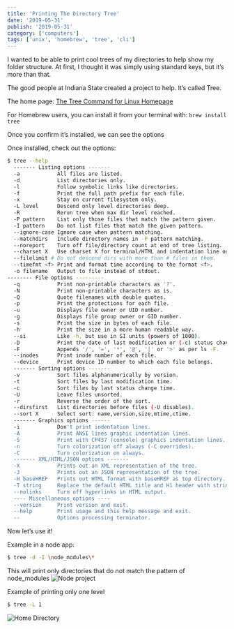 ```yaml
---
title: 'Printing The Directory Tree'
date: '2019-05-31'
publish: '2019-05-31'
category: ['computers']
tags: ['unix', 'homebrew', 'tree', 'cli']
---
```


I wanted to be able to print cool trees of my directories to help show my folder structure.
At first, I thought it was simply using standard keys, but it’s more than that.

The good people at Indiana State created a project to help. It’s called Tree.

The home page: [The Tree Command for Linux Homepage](http://mama.indstate.edu/users/ice/tree/)

For Homebrew users, you can install it from your terminal with: `brew install tree`

Once you confirm it’s installed, we can see the options

Once installed, check out the options:

```bash
$ tree --help
  ------- Listing options -------
  -a            All files are listed.
  -d            List directories only.
  -l            Follow symbolic links like directories.
  -f            Print the full path prefix for each file.
  -x            Stay on current filesystem only.
  -L level      Descend only level directories deep.
  -R            Rerun tree when max dir level reached.
  -P pattern    List only those files that match the pattern given.
  -I pattern    Do not list files that match the given pattern.
  --ignore-case Ignore case when pattern matching.
  --matchdirs   Include directory names in -P pattern matching.
  --noreport    Turn off file/directory count at end of tree listing.
  --charset X   Use charset X for terminal/HTML and indentation line output.
  --filelimit # Do not descend dirs with more than # files in them.
  --timefmt <f> Print and format time according to the format <f>.
  -o filename   Output to file instead of stdout.
-------- File options ---------
  -q            Print non-printable characters as '?'.
  -N            Print non-printable characters as is.
  -Q            Quote filenames with double quotes.
  -p            Print the protections for each file.
  -u            Displays file owner or UID number.
  -g            Displays file group owner or GID number.
  -s            Print the size in bytes of each file.
  -h            Print the size in a more human readable way.
  --si          Like -h, but use in SI units (powers of 1000).
  -D            Print the date of last modification or (-c) status change.
  -F            Appends '/', '=', '*', '@', '|' or '>' as per ls -F.
  --inodes      Print inode number of each file.
  --device      Print device ID number to which each file belongs.
  ------- Sorting options -------
  -v            Sort files alphanumerically by version.
  -t            Sort files by last modification time.
  -c            Sort files by last status change time.
  -U            Leave files unsorted.
  -r            Reverse the order of the sort.
  --dirsfirst   List directories before files (-U disables).
  --sort X      Select sort: name,version,size,mtime,ctime.
  ------- Graphics options ------
  -i            Don't print indentation lines.
  -A            Print ANSI lines graphic indentation lines.
  -S            Print with CP437 (console) graphics indentation lines.
  -n            Turn colorization off always (-C overrides).
  -C            Turn colorization on always.
  ------- XML/HTML/JSON options -------
  -X            Prints out an XML representation of the tree.
  -J            Prints out an JSON representation of the tree.
  -H baseHREF   Prints out HTML format with baseHREF as top directory.
  -T string     Replace the default HTML title and H1 header with string.
  --nolinks     Turn off hyperlinks in HTML output.
  ---- Miscellaneous options ----
  --version     Print version and exit.
  --help        Print usage and this help message and exit.
  --            Options processing terminator.
```

Now let’s use it!

Example in a node app:

```bash
$ tree -d -I \node_modules\*
```

This will print only directories that do not match the pattern of node_modules
![Node project](https://res.cloudinary.com/scweiss1/image/upload/v1593194843/code-comments/nodeproj_g0wfjf.png)

Example of printing only one level

```bash
$ tree -L 1
```

![Home Directory](https://res.cloudinary.com/scweiss1/image/upload/v1593194843/code-comments/homedir_rkipci.png)

